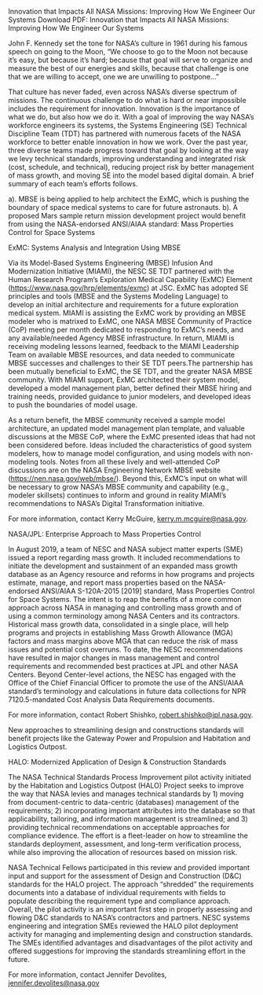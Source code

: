 Innovation that Impacts All NASA Missions: Improving How We Engineer Our Systems 
 Download PDF: Innovation that Impacts All NASA Missions: Improving How We Engineer Our Systems

John F. Kennedy set the tone for NASA’s culture in 1961 during his famous speech on going to the Moon, “We choose to go to the Moon not because it’s easy, but because it’s hard; because that goal will serve to organize and measure the best of our energies and skills, because that challenge is one that we are willing to accept, one we are unwilling to postpone…”

That culture has never faded, even across NASA’s diverse spectrum of missions. The continuous challenge to do what is hard or near impossible includes the requirement for innovation. Innovation is the importance of what we do, but also how we do it. With a goal of improving the way NASA’s workforce engineers its systems, the Systems Engineering (SE) Technical Discipline Team (TDT) has partnered with numerous facets of the NASA workforce to better enable innovation in how we work. Over the past year, three diverse teams made progress toward that goal by looking at the way we levy technical standards, improving understanding and integrated risk (cost, schedule, and technical), reducing project risk by better management of mass growth, and moving SE into the model based digital domain. A brief summary of each team’s efforts follows.

a). MBSE is being applied to help architect the ExMC, which is pushing the boundary of space medical systems to care for future astronauts. b). A proposed Mars sample return mission development project would benefit from using the NASA-endorsed ANSI/AIAA standard: Mass Properties Control for Space Systems

ExMC: Systems Analysis and Integration Using MBSE

Via its Model-Based Systems Engineering (MBSE) Infusion And Modernization Initiative (MIAMI), the NESC SE TDT partnered with the Human Research Program’s Exploration Medical Capability (ExMC) Element (https://www.nasa.gov/hrp/elements/exmc) at JSC. ExMC has adopted SE principles and tools (MBSE and the Systems Modeling Language) to develop an initial architecture and requirements for a future exploration medical system. MIAMI is assisting the ExMC work by providing an MBSE modeler who is matrixed to ExMC, one NASA MBSE Community of Practice (CoP) meeting per month dedicated to responding to ExMC’s needs, and any available/needed Agency MBSE infrastructure. In return, MIAMI is receiving modeling lessons learned, feedback to the MIAMI Leadership Team on available MBSE resources, and data needed to communicate MBSE successes and challenges to their SE TDT peers.The partnership has been mutually beneficial to ExMC, the SE TDT, and the greater NASA MBSE community. With MIAMI support, ExMC architected their system model, developed a model management plan, better defined their MBSE hiring and training needs, provided guidance to junior modelers, and developed ideas to push the boundaries of model usage.

As a return benefit, the MBSE community received a sample model architecture, an updated model management plan template, and valuable discussions at the MBSE CoP, where the ExMC presented ideas that had not been considered before. Ideas included the characteristics of good system modelers, how to manage model configuration, and using models with non-modeling tools. Notes from all these lively and well-attended CoP discussions are on the NASA Engineering Network MBSE website (https://nen.nasa.gov/web/mbse/). Beyond this, ExMC’s input on what will be necessary to grow NASA’s MBSE community and capability (e.g., modeler skillsets) continues to inform and ground in reality MIAMI’s recommendations to NASA’s Digital Transformation initiative.

For more information, contact Kerry McGuire, kerry.m.mcguire@nasa.gov.

NASA/JPL: Enterprise Approach to Mass Properties Control

In August 2019, a team of NESC and NASA subject matter experts (SME) issued a report regarding mass growth. It included recommendations to initiate the development and sustainment of an expanded mass growth database as an Agency resource and reforms in how programs and projects estimate, manage, and report mass properties based on the NASA-endorsed ANSI/AIAA S-120A-2015 [2019] standard, Mass Properties Control for Space Systems. The intent is to reap the benefits of a more common approach across NASA in managing and controlling mass growth and of using a common terminology among NASA Centers and its contractors. Historical mass growth data, consolidated in a single place, will help programs and projects in establishing Mass Growth Allowance (MGA) factors and mass margins above MGA that can reduce the risk of mass issues and potential cost overruns. To date, the NESC recommendations have resulted in major changes in mass management and control requirements and recommended best practices at JPL and other NASA Centers. Beyond Center-level actions, the NESC has engaged with the Office of the Chief Financial Officer to promote the use of the ANSI/AIAA standard’s terminology and calculations in future data collections for NPR 7120.5-mandated Cost Analysis Data Requirements documents.

For more information, contact Robert Shishko, robert.shishko@jpl.nasa.gov.

New approaches to streamlining design and constructions standards will benefit projects like the Gateway Power and Propulsion and Habitation and Logistics Outpost.

HALO: Modernized Application of Design & Construction Standards

The NASA Technical Standards Process Improvement pilot activity initiated by the Habitation and Logistics Outpost (HALO) Project seeks to improve the way that NASA levies and manages technical standards by 1) moving from document-centric to data-centric (databases) management of the requirements; 2) incorporating important attributes into the database so that applicability, tailoring, and information management is streamlined; and 3) providing technical recommendations on acceptable approaches for compliance evidence. The effort is a fleet-leader on how to streamline the standards deployment, assessment, and long-term verification process, while also improving the allocation of resources based on mission risk.

NASA Technical Fellows participated in this review and provided important input and support for the assessment of Design and Construction (D&C) standards for the HALO project. The approach “shredded” the requirements documents into a database of individual requirements with fields to populate describing the requirement type and compliance approach. Overall, the pilot activity is an important first step in properly assessing and flowing D&C standards to NASA’s contractors and partners. NESC systems engineering and integration SMEs reviewed the HALO pilot deployment activity for managing and implementing design and construction standards. The SMEs identified advantages and disadvantages of the pilot activity and offered suggestions for improving the standards streamlining effort in the future.

For more information, contact Jennifer Devolites, jennifer.devolites@nasa.gov